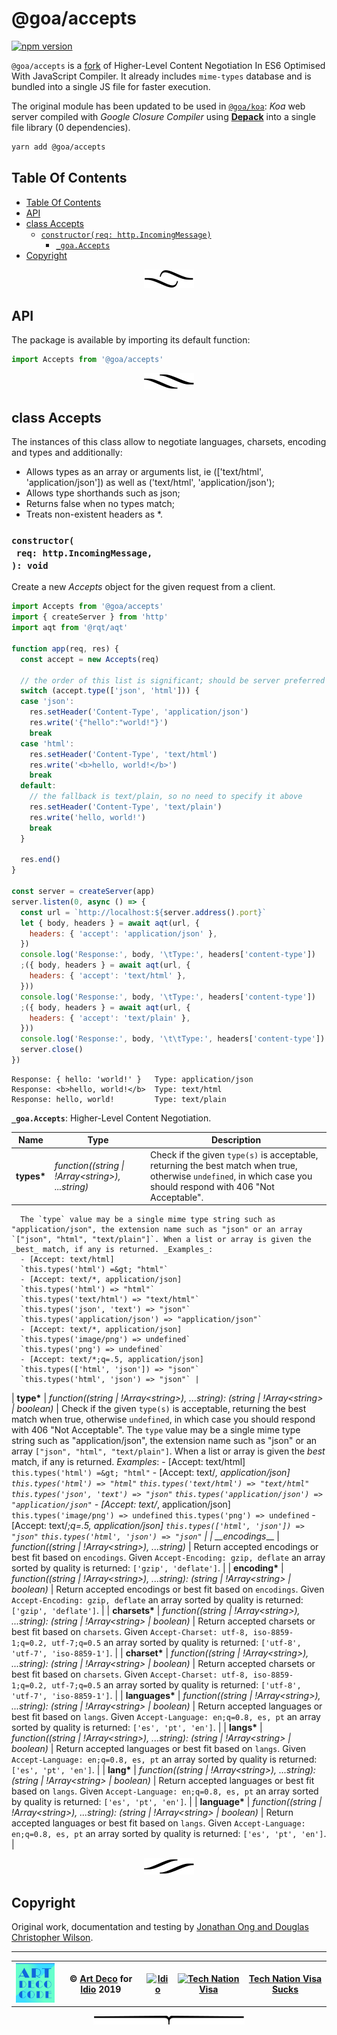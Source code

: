 # @goa/accepts

[![npm version](https://badge.fury.io/js/%40goa%2Faccepts.svg)](https://npmjs.org/package/@goa/accepts)

`@goa/accepts` is a [fork](https://github.com/jshttp/accepts/) of Higher-Level Content Negotiation In ES6 Optimised With JavaScript Compiler. It already includes `mime-types` database and is bundled into a single JS file for faster execution.

The original module has been updated to be used in [`@goa/koa`](https://artdecocode.com/goa/): _Koa_ web server compiled with _Google Closure Compiler_ using [**Depack**](https://artdecocode.com/depack/) into a single file library (0 dependencies).

```sh
yarn add @goa/accepts
```

## Table Of Contents

- [Table Of Contents](#table-of-contents)
- [API](#api)
- [class Accepts](#class-accepts)
  * [`constructor(req: http.IncomingMessage)`](#constructorreq-httpincomingmessage-void)
    * [`_goa.Accepts`](#type-_goaaccepts)
- [Copyright](#copyright)

<p align="center"><a href="#table-of-contents"><img src=".documentary/section-breaks/0.svg?sanitize=true"></a></p>

## API

The package is available by importing its default function:

```js
import Accepts from '@goa/accepts'
```

<p align="center"><a href="#table-of-contents"><img src=".documentary/section-breaks/1.svg?sanitize=true"></a></p>

## class Accepts

The instances of this class allow to negotiate languages, charsets, encoding and types and additionally:

- Allows types as an array or arguments list, ie (['text/html', 'application/json']) as well as ('text/html', 'application/json');
- Allows type shorthands such as json;
- Returns false when no types match;
- Treats non-existent headers as *.

### `constructor(`<br/>&nbsp;&nbsp;`req: http.IncomingMessage,`<br/>`): void`

Create a new _Accepts_ object for the given request from a client.

```js
import Accepts from '@goa/accepts'
import { createServer } from 'http'
import aqt from '@rqt/aqt'

function app(req, res) {
  const accept = new Accepts(req)

  // the order of this list is significant; should be server preferred order
  switch (accept.type(['json', 'html'])) {
  case 'json':
    res.setHeader('Content-Type', 'application/json')
    res.write('{"hello":"world!"}')
    break
  case 'html':
    res.setHeader('Content-Type', 'text/html')
    res.write('<b>hello, world!</b>')
    break
  default:
    // the fallback is text/plain, so no need to specify it above
    res.setHeader('Content-Type', 'text/plain')
    res.write('hello, world!')
    break
  }

  res.end()
}

const server = createServer(app)
server.listen(0, async () => {
  const url = `http://localhost:${server.address().port}`
  let { body, headers } = await aqt(url, {
    headers: { 'accept': 'application/json' },
  })
  console.log('Response:', body, '\tType:', headers['content-type'])
  ;({ body, headers } = await aqt(url, {
    headers: { 'accept': 'text/html' },
  }))
  console.log('Response:', body, '\tType:', headers['content-type'])
  ;({ body, headers } = await aqt(url, {
    headers: { 'accept': 'text/plain' },
  }))
  console.log('Response:', body, '\t\tType:', headers['content-type'])
  server.close()
})
```
```
Response: { hello: 'world!' } 	Type: application/json
Response: <b>hello, world!</b> 	Type: text/html
Response: hello, world! 		Type: text/plain
```

__<a name="type-_goaaccepts">`_goa.Accepts`</a>__: Higher-Level Content Negotiation.

|      Name      |                                                    Type                                                     |                                                                                                                                                                                                                                                                                                                                                                                                                                                                                                  Description                                                                                                                                                                                                                                                                                                                                                                                                                                                                                                   |
| -------------- | ----------------------------------------------------------------------------------------------------------- | -------------------------------------------------------------------------------------------------------------------------------------------------------------------------------------------------------------------------------------------------------------------------------------------------------------------------------------------------------------------------------------------------------------------------------------------------------------------------------------------------------------------------------------------------------------------------------------------------------------------------------------------------------------------------------------------------------------------------------------------------------------------------------------------------------------------------------------------------------------------------------------------------------------------------------------------------------------------------------------------------------------- |
| __types*__     | <em>function((string \| !Array&lt;string&gt;), ...string)</em>                                              | Check if the given `type(s)` is acceptable, returning the best match when true, otherwise `undefined`, in which case you should respond with 406 "Not Acceptable".
      The `type` value may be a single mime type string such as "application/json", the extension name such as "json" or an array `["json", "html", "text/plain"]`. When a list or array is given the _best_ match, if any is returned. _Examples_:
      - [Accept: text/html]
      `this.types('html') =&gt; "html"`
      - [Accept: text/*, application/json]
      `this.types('html') => "html"`
      `this.types('text/html') => "text/html"`
      `this.types('json', 'text') => "json"`
      `this.types('application/json') => "application/json"`
      - [Accept: text/*, application/json]
      `this.types('image/png') => undefined`
      `this.types('png') => undefined`
      - [Accept: text/*;q=.5, application/json]
      `this.types(['html', 'json']) => "json"`
      `this.types('html', 'json') => "json"` |
| __type*__      | <em>function((string \| !Array&lt;string&gt;), ...string): (string \| !Array&lt;string&gt; \| boolean)</em> | Check if the given `type(s)` is acceptable, returning the best match when true, otherwise `undefined`, in which case you should respond with 406 "Not Acceptable".
      The `type` value may be a single mime type string such as "application/json", the extension name such as "json" or an array `["json", "html", "text/plain"]`. When a list or array is given the _best_ match, if any is returned. _Examples_:
      - [Accept: text/html]
      `this.types('html') =&gt; "html"`
      - [Accept: text/*, application/json]
      `this.types('html') => "html"`
      `this.types('text/html') => "text/html"`
      `this.types('json', 'text') => "json"`
      `this.types('application/json') => "application/json"`
      - [Accept: text/*, application/json]
      `this.types('image/png') => undefined`
      `this.types('png') => undefined`
      - [Accept: text/*;q=.5, application/json]
      `this.types(['html', 'json']) => "json"`
      `this.types('html', 'json') => "json"` |
| __encodings*__ | <em>function((string \| !Array&lt;string&gt;), ...string)</em>                                              | Return accepted encodings or best fit based on `encodings`. Given `Accept-Encoding: gzip, deflate` an array sorted by quality is returned: `['gzip', 'deflate']`.                                                                                                                                                                                                                                                                                                                                                                                                                                                                                                                                                                                                                                                                                                                                                                                                                                              |
| __encoding*__  | <em>function((string \| !Array&lt;string&gt;), ...string): (string \| !Array&lt;string&gt; \| boolean)</em> | Return accepted encodings or best fit based on `encodings`. Given `Accept-Encoding: gzip, deflate` an array sorted by quality is returned: `['gzip', 'deflate']`.                                                                                                                                                                                                                                                                                                                                                                                                                                                                                                                                                                                                                                                                                                                                                                                                                                              |
| __charsets*__  | <em>function((string \| !Array&lt;string&gt;), ...string): (string \| !Array&lt;string&gt; \| boolean)</em> | Return accepted charsets or best fit based on `charsets`. Given `Accept-Charset: utf-8, iso-8859-1;q=0.2, utf-7;q=0.5` an array sorted by quality is returned: `['utf-8', 'utf-7', 'iso-8859-1']`.                                                                                                                                                                                                                                                                                                                                                                                                                                                                                                                                                                                                                                                                                                                                                                                                             |
| __charset*__   | <em>function((string \| !Array&lt;string&gt;), ...string): (string \| !Array&lt;string&gt; \| boolean)</em> | Return accepted charsets or best fit based on `charsets`. Given `Accept-Charset: utf-8, iso-8859-1;q=0.2, utf-7;q=0.5` an array sorted by quality is returned: `['utf-8', 'utf-7', 'iso-8859-1']`.                                                                                                                                                                                                                                                                                                                                                                                                                                                                                                                                                                                                                                                                                                                                                                                                             |
| __languages*__ | <em>function((string \| !Array&lt;string&gt;), ...string): (string \| !Array&lt;string&gt; \| boolean)</em> | Return accepted languages or best fit based on `langs`. Given `Accept-Language: en;q=0.8, es, pt` an array sorted by quality is returned: `['es', 'pt', 'en']`.                                                                                                                                                                                                                                                                                                                                                                                                                                                                                                                                                                                                                                                                                                                                                                                                                                                |
| __langs*__     | <em>function((string \| !Array&lt;string&gt;), ...string): (string \| !Array&lt;string&gt; \| boolean)</em> | Return accepted languages or best fit based on `langs`. Given `Accept-Language: en;q=0.8, es, pt` an array sorted by quality is returned: `['es', 'pt', 'en']`.                                                                                                                                                                                                                                                                                                                                                                                                                                                                                                                                                                                                                                                                                                                                                                                                                                                |
| __lang*__      | <em>function((string \| !Array&lt;string&gt;), ...string): (string \| !Array&lt;string&gt; \| boolean)</em> | Return accepted languages or best fit based on `langs`. Given `Accept-Language: en;q=0.8, es, pt` an array sorted by quality is returned: `['es', 'pt', 'en']`.                                                                                                                                                                                                                                                                                                                                                                                                                                                                                                                                                                                                                                                                                                                                                                                                                                                |
| __language*__  | <em>function((string \| !Array&lt;string&gt;), ...string): (string \| !Array&lt;string&gt; \| boolean)</em> | Return accepted languages or best fit based on `langs`. Given `Accept-Language: en;q=0.8, es, pt` an array sorted by quality is returned: `['es', 'pt', 'en']`.                                                                                                                                                                                                                                                                                                                                                                                                                                                                                                                                                                                                                                                                                                                                                                                                                                                |

<p align="center"><a href="#table-of-contents"><img src=".documentary/section-breaks/2.svg?sanitize=true"></a></p>

## Copyright

Original work, documentation and testing by [Jonathan Ong and Douglas Christopher Wilson](https://github.com/jshttp/accepts).

---

<table>
  <tr>
    <th>
      <a href="https://artd.eco">
        <img src="https://raw.githubusercontent.com/wrote/wrote/master/images/artdeco.png" alt="Art Deco" />
      </a>
    </th>
    <th>© <a href="https://artd.eco">Art Deco</a> for <a href="https://idio.cc">Idio</a> 2019</th>
    <th>
      <a href="https://idio.cc">
        <img src="https://avatars3.githubusercontent.com/u/40834161?s=100" width="100" alt="Idio" />
      </a>
    </th>
    <th>
      <a href="https://www.technation.sucks" title="Tech Nation Visa">
        <img src="https://raw.githubusercontent.com/artdecoweb/www.technation.sucks/master/anim.gif"
          alt="Tech Nation Visa" />
      </a>
    </th>
    <th><a href="https://www.technation.sucks">Tech Nation Visa Sucks</a></th>
  </tr>
</table>

<p align="center"><a href="#table-of-contents"><img src=".documentary/section-breaks/-1.svg?sanitize=true"></a></p>